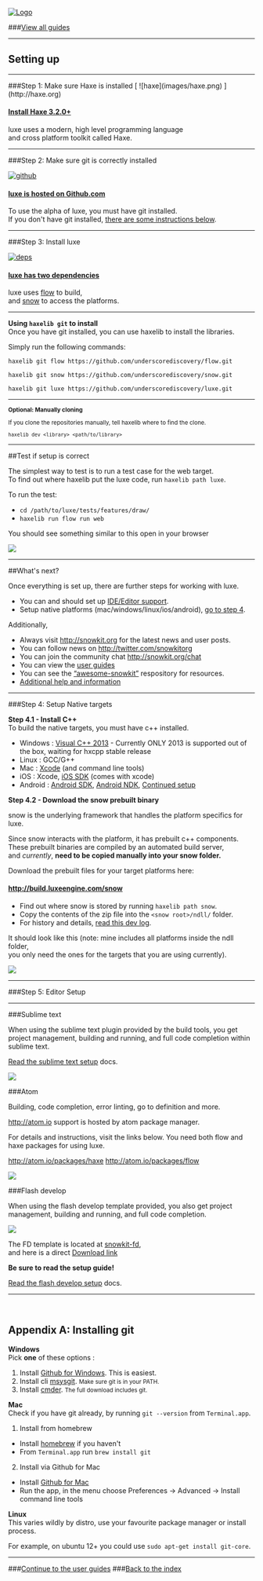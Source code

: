 [![Logo](http://luxeengine.com/images/logo.png)](index.html)

###[View all guides](guide.html)

----

## Setting up

---

<a id="step1" name="step1">
###Step 1: Make sure Haxe is installed
</a>
[ ![haxe](images/haxe.png) ](http://haxe.org)

<a href="http://haxe.org/"><h4>Install Haxe 3.2.0+</h4></a>
luxe uses a modern, high level programming language   
and cross platform toolkit called Haxe.

---

<a id="step2" name="step2">
###Step 2: Make sure git is correctly installed
</a>

[ ![github](images/github.png) ](https://github.com)

<a href="https://github.com/underscorediscovery/luxe"><h4>luxe is hosted on Github.com</h4></a>
To use the alpha of luxe, you must have git installed.   
If you don't have git installed, [there are some instructions below](#install-git).

---

<a id="step3" name="step3">
###Step 3: Install luxe
</a>

[ ![deps](images/deps.png) ](https://github.com/underscorediscovery/luxe)

<a href=""><h4>luxe has two dependencies</h4></a>

luxe uses [flow](https://github.com/underscorediscovery/flow) to build,   
and [snow](https://github.com/underscorediscovery/snow) to access the platforms.

---

**Using `haxelib git` to install**   
Once you have git installed, you can use haxelib to install the libraries.

Simply run the following commands:

`haxelib git flow https://github.com/underscorediscovery/flow.git`

`haxelib git snow https://github.com/underscorediscovery/snow.git`

`haxelib git luxe https://github.com/underscorediscovery/luxe.git`

---

<small>

**Optional: Manually cloning**   

If you clone the repositories manually, tell haxelib where to find the clone.

`haxelib dev <library> <path/to/library>`

</small>

---

##Test if setup is correct

The simplest way to test is to run a test case for the web target.   
To find out where haxelib put the luxe code, run `haxelib path luxe`.

To run the test:

- `cd /path/to/luxe/tests/features/draw/`
- `haxelib run flow run web`

You should see something similar to this open in your browser

![](images/guide.drawing.png)

---

##What's next?

Once everything is set up, there are further steps for working with luxe.

- You can and should set up [IDE/Editor support](#step5).
- Setup native platforms (mac/windows/linux/ios/android), [go to step 4](#step4).

Additionally,

- Always visit http://snowkit.org for the latest news and user posts.
- You can follow news on http://twitter.com/snowkitorg
- You can join the community chat http://snowkit.org/chat
- You can view the [user guides](guide.html)
- You can see the [“awesome-snowkit”](https://github.com/anissen/awesome-snowkit) respository for resources.
- [Additional help and information](http://snowkit.org/2014/10/29/quick-setup-guides-and-help/)

---

<a id="step4" name="step4">
###Step 4: Setup Native targets
</a>

**Step 4.1 - Install C++**   
To build the native targets, you must have c++ installed.

- Windows : [Visual C++ 2013](https://www.visualstudio.com/en-us/dn872790.aspx)   - Currently ONLY 2013 is supported out of the box, waiting for hxcpp stable release
- Linux : GCC/G++   
- Mac : [Xcode](https://developer.apple.com/xcode/downloads/) (and command line tools)   
- iOS : Xcode, [iOS SDK](https://developer.apple.com/ios/) (comes with xcode)
- Android : [Android SDK](http://developer.android.com/sdk/index.html), [Android NDK](https://developer.android.com/tools/sdk/ndk/index.html), [Continued setup](http://snowkit.org/2014/10/29/quick-setup-guides-and-help/#androidspecificsetup)

**Step 4.2 - Download the snow prebuilt binary**   

snow is the underlying framework that handles the platform specifics for luxe.

Since snow interacts with the platform, it has prebuilt c++ components.   
These prebuilt binaries are compiled by an automated build server,   
and _currently_, **need to be copied manually into your snow folder.**

Download the prebuilt files for your target platforms here:

#### http://build.luxeengine.com/snow

- Find out where snow is stored by running `haxelib path snow`.
- Copy the contents of the zip file into the `<snow root>/ndll/` folder.
- For history and details, [read this dev log](http://snowkit.org/2015/03/23/snowkit-dev-log-2-history/#buildkitestatusanddownloads).

It should look like this (note: mine includes all platforms inside the ndll folder,   
you only need the ones for the targets that you are using currently).

![](images/snowndllfolder.png)

---

<a id="step5" name="step5">
###Step 5: Editor Setup
</a>

---

###Sublime text

When using the sublime text plugin provided by the build tools, you get project management, building and running, and full code completion within sublime text.

[Read the sublime text setup](https://underscorediscovery.github.io/flow/guide/sublimetext.html) docs.

![](images/plugins/sublime.png)

###Atom

Building, code completion, error linting, go to definition and more.

http://atom.io support is hosted by atom package manager.

For details and instructions, visit the links below.
You need both flow and haxe packages for using luxe.

http://atom.io/packages/haxe
http://atom.io/packages/flow

![](images/plugins/atom.png)

###Flash develop

When using the flash develop template provided, you also get project management, building and running, and full code completion.

![](images/plugins/5.png)

The FD template is located at [snowkit-fd](https://github.com/Chman/Snowkit-FD),   
and here is a direct [Download link](https://github.com/Chman/Snowkit-FD/blob/master/SnowkitTemplate.fdz?raw=true)

**Be sure to read the setup guide!**

[Read the flash develop setup](https://underscorediscovery.github.io/flow/guide/flashdevelop.html) docs.

---

<a id="install-git" name="install-git">&nbsp;</a>
## Appendix A: Installing git

**Windows**   
Pick **one** of these options :

1. Install [Github for Windows](https://windows.github.com/). This is easiest.
2. Install cli [msysgit](http://msysgit.github.io/). <small>Make sure git is in your PATH.</small>
3. Install [cmder](http://gooseberrycreative.com/cmder/). <small>The full download includes git.</small>

**Mac**   
Check if you have git already, by running `git --version` from `Terminal.app`.

1. Install from homebrew
  - Install [homebrew](http://brew.sh/) if you haven't   
  - From <code>Terminal.app</code> run `brew install git`

2. Install via Github for Mac
  - Install [Github for Mac](https://mac.github.com/)
  - Run the app, in the menu choose Preferences -> Advanced -> Install command line tools

**Linux**   
This varies wildly by distro, use your favourite package manager or install process.

For example, on ubuntu 12+ you could use `sudo apt-get install git-core`.


---

###[Continue to the user guides](guide.html)
###[Back to the index](index.html)

&nbsp;   
&nbsp;   
&nbsp;   
&nbsp;   
&nbsp;   

